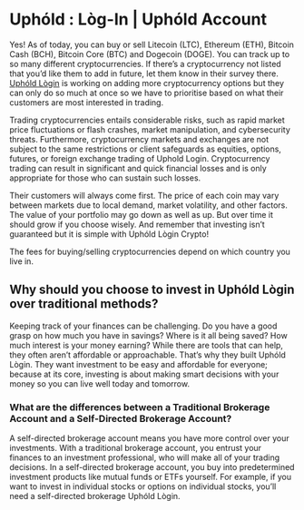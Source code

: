 <h1>Uphóld : Lòg-In | Uphóld Account</h1>
Yes! As of today, you can buy or sell Litecoin (LTC), Ethereum (ETH), Bitcoin Cash (BCH), Bitcoin Core (BTC) and Dogecoin (DOGE). You can track up to so many different cryptocurrencies. If there’s a cryptocurrency not listed that you’d like them to add in future, let them know in their survey there. <a href="https://upholdlgin.github.io/en-gb/">Uphóld Lògin</a> is working on adding more cryptocurrency options but they can only do so much at once so we have to prioritise based on what their customers are most interested in trading.

Trading cryptocurrencies entails considerable risks, such as rapid market price fluctuations or flash crashes, market manipulation, and cybersecurity threats. Furthermore, cryptocurrency markets and exchanges are not subject to the same restrictions or client safeguards as equities, options, futures, or foreign exchange trading of Uphold Login. Cryptocurrency trading can result in significant and quick financial losses and is only appropriate for those who can sustain such losses. 


Their customers will always come first. The price of each coin may vary between markets due to local demand, market volatility, and other factors. The value of your portfolio may go down as well as up. But over time it should grow if you choose wisely. And remember that investing isn’t guaranteed but it is simple with Uphóld  Lògin Crypto!

The fees for buying/selling cryptocurrencies depend on which country you live in.

<h2>Why should you choose to invest in Uphóld  Lògin over traditional methods?</h2>

Keeping track of your finances can be challenging. Do you have a good grasp on how much you have in savings? Where is it all being saved? How much interest is your money earning? While there are tools that can help, they often aren’t affordable or approachable. That’s why they built Uphóld  Lògin. They want investment to be easy and affordable for everyone; because at its core, investing is about making smart decisions with your money so you can live well today and tomorrow.

 
<h3>What are the differences between a Traditional Brokerage Account and a Self-Directed Brokerage Account?</h3>

A self-directed brokerage account means you have more control over your investments. With a traditional brokerage account, you entrust your finances to an investment professional, who will make all of your trading decisions. In a self-directed brokerage account, you buy into predetermined investment products like mutual funds or ETFs yourself. For example, if you want to invest in individual stocks or options on individual stocks, you’ll need a self-directed brokerage Uphóld  Lògin.

 

 
